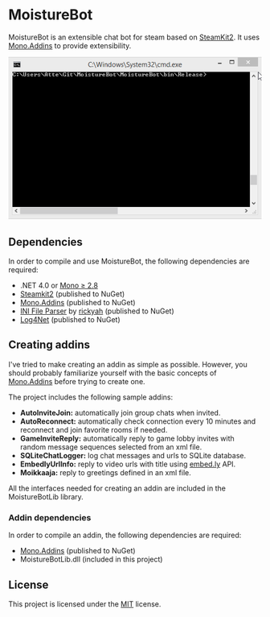 # MoistureBot

MoistureBot is an extensible chat bot for steam based on [SteamKit2](https://github.com/SteamRE/SteamKit). 
It uses [Mono.Addins](http://monoaddins.codeplex.com/) to provide extensibility.

![Example usage](/assets/example_usage.gif?raw=true "Example usage")

## Dependencies

In order to compile and use MoistureBot, the following dependencies are required:

  - .NET 4.0 or [Mono ≥ 2.8](http://mono-project.com)
  - [Steamkit2](https://github.com/SteamRE/SteamKit) (published to NuGet)
  - [Mono.Addins](http://monoaddins.codeplex.com/) (published to NuGet)
  - [INI File Parser](https://github.com/rickyah/ini-parser) by [rickyah](https://github.com/rickyah) (published to NuGet)
  - [Log4Net](http://logging.apache.org/log4net/) (published to NuGet)
  
## Creating addins

I've tried to make creating an addin as simple as possible. However, you should
probably familiarize yourself with the basic concepts of
[Mono.Addins](http://monoaddins.codeplex.com/) before trying to create one.

The project includes the following sample addins: 

  - **AutoInviteJoin:** automatically join group chats when invited.
  - **AutoReconnect:** automatically check connection every 10 minutes and reconnect and join favorite rooms if needed.
  - **GameInviteReply:** automatically reply to game lobby invites with random message sequences selected from an xml file.
  - **SQLiteChatLogger:** log chat messages and urls to SQLite database.
  - **EmbedlyUrlInfo:** reply to video urls with title using [embed.ly](http://embed.ly/) API.
  - **Moikkaaja:** reply to greetings defined in an xml file.

All the interfaces needed for creating an addin are included in the MoistureBotLib library.

### Addin dependencies

In order to compile an addin, the following dependencies are required:

  - [Mono.Addins](http://monoaddins.codeplex.com/) (published to NuGet)
  - MoistureBotLib.dll (included in this project)

## License

This project is licensed under the [MIT](http://opensource.org/licenses/MIT) license.
